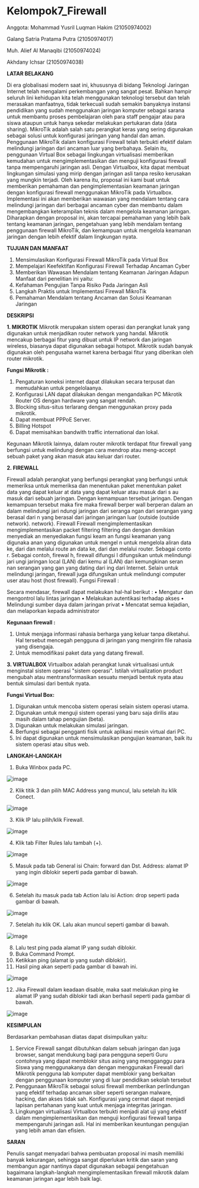# Kelompok7_Firewall
Anggota:
Mohammad Yusril Luqman Hakim	(21050974002)

Galang Satria Pratama Putra	(21050974017)

Muh. Alief Al Manaqibi	(21050974024)

Akhdany Ichsar	(21050974038)


**LATAR BELAKANG**

Di era globalisasi modern saat ini, khususnya di bidang Teknologi Jaringan Internet telah mengalami perkembangan yang sangat pesat. Bahkan hampir seluruh lini kehidupan kita telah menggunakan teknologi tersebut dan telah merasakan manfaatnya, tidak terkecuali sudah semakin banyaknya instansi pendidikan yang sudah menggunakan jaringan komputer sebagai sarana untuk membantu proses pembelajaran oleh para staff pengajar atau para siswa ataupun untuk hanya sekedar melakukan pertukaran data (data sharing).
MikroTik adalah salah satu perangkat keras yang sering digunakan sebagai solusi untuk konfigurasi jaringan yang handal dan aman. Penggunaan MikroTik dalam konfigurasi Firewall telah terbukti efektif dalam melindungi jaringan dari ancaman luar yang berbahaya.
Selain itu, penggunaan Virtual Box sebagai lingkungan virtualisasi memberikan kemudahan untuk mengimplementasikan dan menguji konfigurasi firewall tanpa mempengaruhi jaringan asli. Dengan Virtualbox, kita dapat membuat lingkungan simulasi yang mirip dengan jaringan asli tanpa resiko kerusakan yang mungkin terjadi.
Oleh karena itu, proposal ini kami buat untuk memberikan pemahaman dan pengimplementasian keamanan jaringan dengan konfigurasi firewall menggunakan MikroTik pada Virtualbox. Implementasi ini akan memberikan wawasan yang mendalam tentang cara melindungi jaringan dari berbagai ancaman cyber dan membantu dalam mengembangkan keterampilan teknis dalam mengelola keamanan jaringan.
Diharapkan dengan proposal ini, akan tercapai pemahaman yang lebih baik tentang keamanan jaringan, pengetahuan yang lebih mendalam tentang penggunaan firewall MikroTik, dan kemampuan untuk mengelola keamanan jaringan dengan lebih efektif dalam lingkungan nyata.

**TUJUAN DAN MANFAAT**

1.	Mensimulasikan Konfigurasi Firewall MikroTik pada Virtual Box
2.	Mempelajari Keefektifan Konfigurasi Firewall Terhadap Ancaman Cyber
3.	Memberikan Wawasan Mendalam tentang Keamanan Jaringan Adapun Manfaat dari penelitian ini yaitu:
1.	Kefahaman Pengujian Tanpa Risiko Pada Jaringan Asli
2.	Langkah Praktis untuk Implementasi Firewall MikroTik
3.	Pemahaman Mendalam tentang Ancaman dan Solusi Keamanan Jaringan

**DESKRIPSI**

**1.	MIKROTIK**
Mikrotik merupakan sistem operasi dan perangkat lunak yang digunakan untuk menjadikan router network yang handal. Mikrotik mencakup berbagai fitur yang dibuat untuk IP network dan jaringan wireless, biasanya dapat digunakan sebagai hotspot. Mikrotik sudah banyak digunakan oleh pengusaha warnet karena berbagai fitur yang diberikan oleh router mikrotik.

**Fungsi Mikrotik :**
1.	Pengaturan	koneksi	internet	dapat	dilakukan	secara	terpusat	dan memudahkan untuk pengelolaanya.
2.	Konfigurasi LAN dapat dilakukan dengan mengandalkan PC Mikrotik Router OS dengan hardware yang sangat rendah.
3.	Blocking situs-situs terlarang dengan menggunakan proxy pada mikrotik.
4.	Dapat membuat PPPoE Server.
5.	Billing Hotspot
6.	Dapat memisahkan bandwith traffic international dan lokal.


Kegunaan Mikrotik lainnya, dalam router mikrotik terdapat fitur firewall yang berfungsi untuk melindungi dengan cara mendrop atau meng-accept sebuah paket yang akan masuk atau keluar dari router.

**2.	FIREWALL**

Firewall adalah perangkat yang berfungsi perangkat yang berfungsi untuk memeriksa untuk memeriksa dan menentukan paket menentukan paket data yang dapat keluar at data yang dapat keluar atau masuk dari s au masuk dari sebuah jaringan. Dengan kemampuan tersebut jaringan. Dengan kemampuan tersebut maka fire maka firewall berper wall berperan dalam an dalam melindungi jari ndungi jaringan dari seranga ngan dari serangan yang berasal dari n yang berasal dari  jaringan  jaringan luar (outside (outside network). network). 
Firewall Firewall mengimplementasikan mengimplementasikan packet filtering filtering dan dengan demikian menyediak an menyediakan fungsi keam an fungsi keamanan yang digunaka anan yang digunakan untuk mengel n untuk mengelola aliran data ke, dari dan melalui route an data ke, dari dan melalui router. Sebagai conto r. Sebagai contoh, firewal h, firewall difungsi l difungsikan untuk  melindungi jari ungi jaringan local (LAN) dari kemu al (LAN) dari kemungkinan seran nan serangan yang gan yang dating dari ing dari Internet. Selain untuk melindungi jaringan, firewall juga difungsikan untuk  melindungi computer user atau host (host firewall).
Fungsi Firewall :

Secara mendasar, firewall dapat melakukan hal-hal berikut :
•	Mengatur dan mengontrol lalu lintas jaringan
•	Melakukan autentikasi terhadap akses
•	Melindungi sumber daya dalam jaringan privat
•	Mencatat semua kejadian, dan melaporkan kepada administrator

**Kegunaan firewall :**
1.	Untuk menjaga informasi rahasia berharga yang keluar tanpa diketahui. Hal tersebut mencegah pengguna di jaringan yang mengirim file rahasia yang disengaja.
2.	Untuk memodifikasi paket data yang datang firewall.


**3.	VIRTUALBOX**
Virtualbox adalah perangkat lunak virtualisasi untuk menginstal sistem operasi "sistem operasi". Istilah virtualization product mengubah atau mentransformasikan sesuatu menjadi bentuk nyata atau bentuk simulasi dari bentuk nyata.

**Fungsi Virtual Box:**
1.	Digunakan untuk mencoba sistem operasi selain sistem operasi utama.
2.	Digunakan untuk menguji sistem operasi yang baru saja dirilis atau masih dalam tahap pengujian (beta).
3.	Digunakan untuk melakukan simulasi jaringan.
4.	Berfungsi sebagai pengganti fisik untuk aplikasi mesin virtual dari PC.
5.	Ini dapat digunakan untuk mensimulasikan pengujian keamanan, baik itu sistem operasi atau situs web.

**LANGKAH-LANGKAH**
1.	Buka Winbox pada PC.

 
 ![image](https://github.com/AkhdanyIchsar/Kelompok7_Firewall/assets/116287420/4ebabb33-5f0d-4a30-92d7-5e3b1c0f19e9)


2.	Klik titik 3 dan pilih MAC Address yang muncul, lalu setelah itu klik Conect.

 
 ![image](https://github.com/AkhdanyIchsar/Kelompok7_Firewall/assets/116287420/45c95247-62af-45ee-93fe-4e3d48455116)


3.	Klik IP lalu pilih/klik Firewall.

 
 ![image](https://github.com/AkhdanyIchsar/Kelompok7_Firewall/assets/116287420/a460b3ff-8b0f-4a0b-b68d-db7afca72add)


4.	Klik tab Filter Rules lalu tambah (+).

 
 ![image](https://github.com/AkhdanyIchsar/Kelompok7_Firewall/assets/116287420/2ac2505f-688b-4d7f-a1c0-c2a445b64a1b)


5.	Masuk pada tab General isi Chain: forward dan Dst. Address: alamat IP yang ingin diblokir seperti pada gambar di bawah.

 
 ![image](https://github.com/AkhdanyIchsar/Kelompok7_Firewall/assets/116287420/6c4a2e6c-a908-4152-b3be-9c011acf61de)


6.	Setelah itu masuk pada tab Action lalu isi Action: drop seperti pada gambar di bawah.

 
 ![image](https://github.com/AkhdanyIchsar/Kelompok7_Firewall/assets/116287420/aa0da509-9cbb-4700-8d96-477968454304)


7.	Setelah itu klik OK. Lalu akan muncul seperti gambar di bawah.

 
 ![image](https://github.com/AkhdanyIchsar/Kelompok7_Firewall/assets/116287420/6db67e62-54dd-4cd6-a35e-b1c647ed48f8)


8.	Lalu test ping pada alamat IP yang sudah diblokir.
9.	Buka Command Prompt.
10.	Ketikkan ping (alamat ip yang sudah diblokir).
11.	Hasil ping akan seperti pada gambar di bawah ini.

 
 ![image](https://github.com/AkhdanyIchsar/Kelompok7_Firewall/assets/116287420/a9cf78f5-459e-43f2-839f-266a2486ed1a)


12.	Jika Firewall dalam keadaan disable, maka saat melakukan ping ke alamat IP yang sudah diblokir tadi akan berhasil seperti pada gambar di bawah.
 
  
  ![image](https://github.com/AkhdanyIchsar/Kelompok7_Firewall/assets/116287420/df5db5d1-9b7c-4577-9984-61742631b2aa)


**KESIMPULAN**

Berdasarkan pembahasan diatas dapat disimpulkan yaitu:
1.	Service Firewall sangat dibutuhkan dalam sebuah jaringan dan juga browser, sangat mendukung bagi para pengguna seperti Guru contohnya yang dapat memblokir situs asing yang mengganggu para Siswa yang menggunakanya dan dengan menggunakan Firewall dari Mikrotik pengguna lab komputer dapat memblokir yang berkaitan dengan penggunaan komputer yang di luar pendidikan sekolah tersebut
2.	Penggunaan MikroTik sebagai solusi firewall memberikan perlindungan yang efektif terhadap ancaman siber seperti serangan malware, hacking, dan akses tidak sah. Konfigurasi yang cermat dapat menjadi lapisan pertahanan yang kuat untuk menjaga integritas jaringan.
3.	Lingkungan virtualisasi Virtualbox terbukti menjadi alat uji yang efektif dalam mengimplementasikan dan menguji konfigurasi firewall tanpa mempengaruhi jaringan asli. Hal ini memberikan keuntungan pengujian yang lebih aman dan efisien.

**SARAN**

Penulis sangat menyadari bahwa pembuatan proposal ini masih memiliki banyak kekurangan, sehingga sangat diperlukan kritik dan saran yang membangun agar nantinya dapat digunakan sebagai pengetahuan bagaimana langkah-langkah mengimplementasikan firewall mikrotik dalam keamanan jaringan agar lebih baik lagi.

